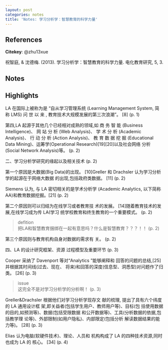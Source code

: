 ```yaml
---
layout: post
categories: notes
title: 'Notes: 学习分析学：智慧教育的科学力量'
---
```


## References

**Citekey**: @zhu13xue

祝智庭, & 沈德梅. (2013). 学习分析学：智慧教育的科学力量. 电化教育研究, 5, 3.

## Notes

## Highlights


LA 在国际上被称为是 “自从学习管理系统 (Learning Management System, 简 称 LMS) 问 世 以 来 , 教育技术大规模发展的第三次浪潮”。 [8] (p. 1)

第四,LA 起源于其他几个已经相对成熟的领域,如 商 务 智 能 (Business Intelligence)、 网 站 分 析 (Web Analysis)、 学 术 分 析 (Academic Analysis)、 行 动 分 析 (Action Analysis)、 教 育 数 据 挖 掘 (Educational Data Mining)、运筹学(Operational Research)[19][20]以及社会网络 分析(Social Network Analysis)等。 (p. 2)

二、学习分析学研究的缘起以及相关技术 (p. 2)

第一个原因是大数据(Big Data)的出现。 [10]Greller 和 Drachsler 认为学习分析学的起源在于网络大数据 的出现,包括政府类数据。 [11] (p. 2)

Siemens 认为, 与 LA 密切相关的是学术分析学 (Academic Analytics, 以下简称 AA)和教育数据挖掘。[21] (p. 2)

第二个原因则可以归结为在线学习或者教育技 术的发展。 [14]随着教育技术的发展,在线学习成为传 LA(学习 统学校教育和终生教育的一个重要模式。 (p. 2)

> defition  
 把LA和智慧教育捆绑在一起有意思吗？什么是智慧教育？？？！！ (p. 2)

第三个原因则与教育机构自身对数据的需求有 关。 (p. 2)

四、LA 的设计研究框架、资源 过程模型及重要环节 (p. 3)

Cooper 采纳了 Davenport 等对“Analytics ”能够阐释和 回答的问题的总结,[25]并根据其时间线(过去、现在、 将来)和回答的深度(信息型、洞悉型)对问题作了归 类。 [26] (p. 3)

> issue  
 这完全不是对学习分析学的分析啊！ (p. 3)

Greller&Drachsler 根据他们对学习分析学现存文 献的梳理, 提出了具有六个纬度的 LA 通用设计框 架,即关益者(包括学生用户、教师用户等)、目标(包 括使用数据的目的,如预测等)、数据(包括受限数据 和公开数据等)、工具(分析数据的依据,包括教学理 论等)、外部限制(如用户隐私)、内部限定(包括分析 解读数据结果的能力等)。 [28] (p. 3)

Elias 认为电脑(软硬件技术)、理论、人员和 机构构成了 LA 的四种技术资源,同时也成为 LA 的 核心。 [34] (p. 4)
